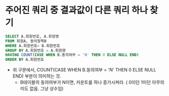# 주어진 쿼리 중 결과값이 다른 쿼리 하나 찾기
```SQL
SELECT A.회원번호, A.회원명
FROM 회원A, 동의항목B
WHERE A.회원번호= B.회원번호
GROUP BY A.회원번호 = A.회원명
HAVING COUNT(CASE WHEN B.동의여부 = 'N' THEN 0 ELSE NULL END)
ORDER BY A.회원번호
```

- 위 구문에서,
 COUNT(CASE WHEN B.동의여부 = 'N' THEN 0 ELSE NULL END)
 부분이 의미하는 것.
    - B테이블의 동의여부가 N이면, 카운트를 하나 증가시켜라. ( 0이던 1이던 아무의미도 없음. 그냥 상수임)
